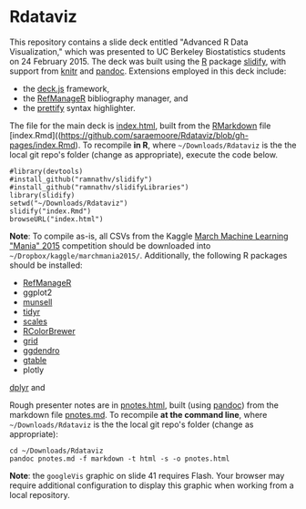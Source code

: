 # Rdataviz
This repository contains a slide deck entitled "Advanced R Data Visualization," which was presented to UC Berkeley Biostatistics students on 24 February 2015.  The deck was built using the [R](http://www.r-project.org/) package [slidify](http://ramnathv.github.io/slidify/), with support from [knitr](http://cran.r-project.org/web/packages/knitr/index.html) and [pandoc](http://johnmacfarlane.net/pandoc/).  Extensions employed in this deck include:
+ the [deck.js](https://github.com/imakewebthings/deck.js) framework,
+ the [RefManageR](http://cran.r-project.org/web/packages/RefManageR/index.html) bibliography manager, and
+ the [prettify](https://code.google.com/p/google-code-prettify/) syntax highlighter.

The file for the main deck is [index.html](https://saraemoore.github.io/Rdataviz/index.html), built from the [RMarkdown](http://rmarkdown.rstudio.com/) file [index.Rmd]((https://github.com/saraemoore/Rdataviz/blob/gh-pages/index.Rmd). To recompile **in R**, where `~/Downloads/Rdataviz` is the the local git repo's folder (change as appropriate), execute the code below.

```
#library(devtools)
#install_github("ramnathv/slidify")
#install_github("ramnathv/slidifyLibraries")
library(slidify)
setwd("~/Downloads/Rdataviz")
slidify("index.Rmd")
browseURL("index.html")
```

**Note**: To compile as-is, all CSVs from the Kaggle [March Machine Learning "Mania" 2015](http://www.kaggle.com/c/march-machine-learning-mania-2015) competition should be downloaded into `~/Dropbox/kaggle/marchmania2015/`.  Additionally, the following R packages should be installed:
+ [RefManageR](http://cran.r-project.org/web/packages/RefManageR/index.html)
+ ggplot2
+ [munsell](http://cran.r-project.org/web/packages/munsell/index.html)
+ [tidyr](http://cran.r-project.org/web/packages/tidyr/index.html)
+ [scales](http://cran.r-project.org/web/packages/scales/index.html)
+ [RColorBrewer](http://cran.r-project.org/web/packages/RColorBrewer/index.html)
+ [grid](https://stat.ethz.ch/R-manual/R-devel/library/grid/html/00Index.html)
+ [ggdendro](http://cran.r-project.org/web/packages/ggdendro/index.html)
+ [gtable](http://cran.r-project.org/web/packages/gtable/index.html)
+ plotly


[dplyr](http://cran.r-project.org/web/packages/dplyr/index.html) and 


Rough presenter notes are in [pnotes.html](https://saraemoore.github.io/Rdataviz/pnotes.html), built (using [pandoc](http://johnmacfarlane.net/pandoc/)) from the markdown file [pnotes.md](https://github.com/saraemoore/Rdataviz/blob/gh-pages/pnotes.md). To recompile **at the command line**, where `~/Downloads/Rdataviz` is the the local git repo's folder (change as appropriate):

```
cd ~/Downloads/Rdataviz
pandoc pnotes.md -f markdown -t html -s -o pnotes.html
```

**Note**: the `googleVis` graphic on slide 41 requires Flash. Your browser may require additional configuration to display this graphic when working from a local repository.
